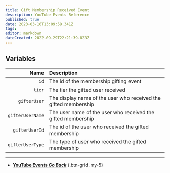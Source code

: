 ```yaml
---
title: Gift Membership Received Event
description: YouTube Events Reference
published: true
date: 2023-03-16T13:09:58.341Z
tags: 
editor: markdown
dateCreated: 2022-09-29T22:21:39.823Z
---
```


## Variables
Name | Description
----:|:------------
`id` | The id of the membership gifting event
`tier` | The tier the gifted user received
`gifterUser` | The display name of the user who received the gifted membership
`gifterUserName` | The user name of the user who received the gifted membership
`gifterUserId` | The id of the user who received the gifted membership
`gifterUserType` | The type of user who received the gifted membership

---

- [<i class="mdi mdi-chevron-left"></i>**YouTube Events *Go Back***](/Platforms/YouTube/Events)
{.btn-grid .my-5}